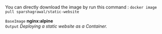You can directly download the image by run this command : `docker image pull sparshagrawal/static-website`

`BaseImage` **nginx:alpine** <br/>
`Output` *Deploying a static website as a Container.* <br/>

